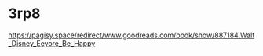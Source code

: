 # 3rp8
https://pagisy.space/redirect/www.goodreads.com/book/show/887184.Walt_Disney_Eeyore_Be_Happy
